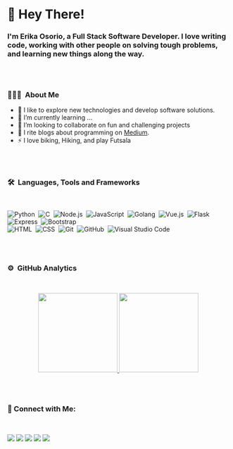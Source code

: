 
# :wave: Hey There!                         

### I'm Erika Osorio, a Full Stack Software Developer. I love writing code, working with other people on solving tough problems, and learning new things along the way.

<br />

#
### 👨🏻‍💻 &nbsp;About Me

- :telescope: I like to explore new technologies and develop software solutions.
- :seedling: I’m currently learning ...
- :dancers: I’m looking to collaborate on fun and challenging projects
- :memo: I rite blogs about programming on [Medium](https://erikaosgue.medium.com/).
- :zap: I love biking, Hiking, and play Futsala

<br/>

#


### 🛠 &nbsp;Languages, Tools and Frameworks
<br />


![Python](https://img.shields.io/badge/-Python-05122A?style=flat&logo=python)&nbsp;
![C](https://img.shields.io/badge/-C-05122A?style=flat&logo=C&logoColor=A8B9CC)&nbsp;
![Node.js](https://img.shields.io/badge/-Node.js-05122A?style=flat&logo=node.js)&nbsp;
![JavaScript](https://img.shields.io/badge/-JavaScript-05122A?style=flat&logo=javascript)&nbsp;
![Golang](https://img.shields.io/badge/-Golang-05122A?style=flat&logo=go)&nbsp;
![Vue.js](https://img.shields.io/badge/-Vue-05122A?style=flat&logo=vue.js)&nbsp;
![Flask](https://img.shields.io/badge/-Flask-05122A?style=flat&logo=flask)&nbsp;
![Express](https://img.shields.io/badge/-Express-05122A?style=flat&logo=express)&nbsp;
![Bootstrap](https://img.shields.io/badge/-Bootstrap-05122A?style=flat&logo=bootstrap&logoColor=563D7C)\
![HTML](https://img.shields.io/badge/-HTML-05122A?style=flat&logo=HTML5)&nbsp;
![CSS](https://img.shields.io/badge/-CSS-05122A?style=flat&logo=CSS3&logoColor=1572B6)&nbsp;
![Git](https://img.shields.io/badge/-Git-05122A?style=flat&logo=git)&nbsp;
![GitHub](https://img.shields.io/badge/-GitHub-05122A?style=flat&logo=github)&nbsp;
![Visual Studio Code](https://img.shields.io/badge/-Visual%20Studio%20Code-05122A?style=flat&logo=visual-studio-code&logoColor=007ACC)&nbsp;

<br />

#

### ⚙️ &nbsp;GitHub Analytics
<br />

<p align="center">
<a href="https://github.com/erikaosgue">
  <img height="180em" src="https://github-readme-stats-eight-theta.vercel.app/api?username=erikaosgue&show_icons=true&theme=algolia&include_all_commits=true&count_private=true"/>
  <img height="180em" src="https://github-readme-stats-eight-theta.vercel.app/api/top-langs/?username=erikaosgue&layout=compact&langs_count=8&theme=algolia"/>
</a>
</p>
<br />

#

###  :speech_balloon: Connect with Me:
<br />

<p align="center">

<a href="https://linkedin.com/in/erikaosgue"><img src="https://img.shields.io/badge/-Erika%20Osorio%20Guerrero-0077B5?style=flat&logo=Linkedin&logoColor=white"/></a>
<a href="mailto:erikaosgue.dev@gmail.com"><img src="https://img.shields.io/badge/-erikaosgue.dev@gmail.com-D14836?style=flat&logo=Gmail&logoColor=white"/></a>
<a href="https://instagram.com/erikaosgue"><img src="https://img.shields.io/badge/-@erikaosgue-E4405F?style=flat&logo=Instagram&logoColor=white"/></a>
<a href="https://facebook.com/erikaosgue"><img src="https://img.shields.io/badge/-@erikaosgue-0a6daa?style=flat&logo=Facebook&logoColor=white"/></a>
<a href="https://erikaosgue.medium.com/"><img src="https://img.shields.io/badge/-erikaosgue.Medium-05122A?style=flat&logo=medium&logoColor=white"/></a>
